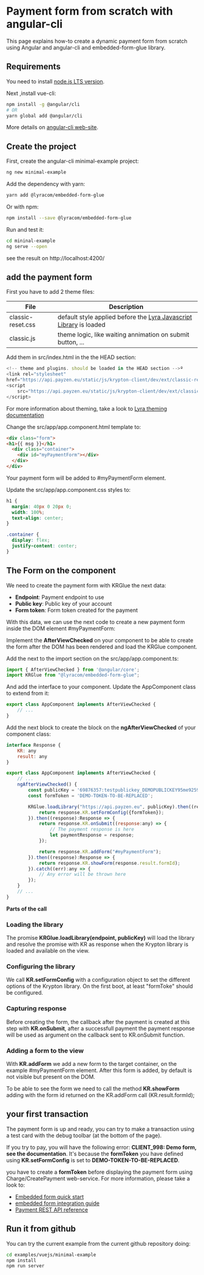 # Payment form from scratch with angular-cli

This page explains how-to create a dynamic payment form from scratch using
Angular and angular-cli and embedded-form-glue library.

## Requirements

You need to install [node.js LTS version](https://nodejs.org/en/).

Next ,install vue-cli:

```bash
npm install -g @angular/cli
# OR
yarn global add @angular/cli
```

More details on [angular-cli web-site](https://angular.io/guide/quickstart).

## Create the project

First, create the angular-cli minimal-example project:

```sh
ng new minimal-example
```

Add the dependency with yarn:

```bash
yarn add @lyracom/embedded-form-glue
```

Or with npm:

```bash
npm install --save @lyracom/embedded-form-glue
```

Run and test it:

```sh
cd mininal-example
ng serve --open
```

see the result on http://localhost:4200/

## add the payment form

First you have to add 2 theme files:

| File                  | Description
| --------------------- | ---------------------
| classic-reset.css     | default style applied before the [Lyra Javascript Library][JS Link] is loaded
| classic.js            | theme logic, like waiting annimation on submit button, ...

Add them in src/index.html in the the HEAD section:

```javascript
<!-- theme and plugins. should be loaded in the HEAD section -->º
<link rel="stylesheet"
href="https://api.payzen.eu/static/js/krypton-client/dev/ext/classic-reset.css">
<script
    src="https://api.payzen.eu/static/js/krypton-client/dev/ext/classic.js">
</script>
```

For more information about theming, take a look to [Lyra theming documentation][JS Themes]

Change the src/app/app.component.html template to:

```html
<div class="form">
<h1>{{ msg }}</h1>
  <div class="container">
    <div id="myPaymentForm"></div>
  </div>
</div>
````

Your payment form will be added to #myPaymentForm element.

Update the src/app/app.component.css styles to:

```css
h1 {
  margin: 40px 0 20px 0;
  width: 100%;
  text-align: center;
}

.container {
  display: flex;
  justify-content: center;
}
```

## The Form on the component

We need to create the payment form with KRGlue the next data:

- **Endpoint**: Payment endpoint to use
- **Public key**: Public key of your account
- **Form token**: Form token created for the payment

With this data, we can use the next code to create a new payment form
inside the DOM element #myPaymentForm:

Implement the **AfterViewChecked** on your component to be able to
create the form after the DOM has been rendered and load the KRGlue
component.

Add the next to the import section on the src/app/app.component.ts:

```js
import { AfterViewChecked } from '@angular/core';
import KRGlue from "@lyracom/embedded-form-glue";
```


And add the interface to your component. Update the AppComponent class to
extend from it:

```js
export class AppComponent implements AfterViewChecked {
    // ...
}
```

Add the next block to create the block on the **ngAfterViewChecked** of
your component class:

```js
interface Response {
    KR: any
    result: any
}

export class AppComponent implements AfterViewChecked {
    // ...
    ngAfterViewChecked() {
        const publicKey = '69876357:testpublickey_DEMOPUBLICKEY95me92597fd28tGD4r5';
        const formToken = 'DEMO-TOKEN-TO-BE-REPLACED';

        KRGlue.loadLibrary("https://api.payzen.eu", publicKey).then((response):Response => {
            return response.KR.setFormConfig({formToken});
        }).then((response):Response => {
            return response.KR.onSubmit((response:any) => {
                // The payment response is here
                let paymentResponse = response;
            });

            return response.KR.addForm("#myPaymentForm");
        }).then((response):Response => {
            return response.KR.showForm(response.result.formId);
        }).catch((err):any => {
            // Any error will be thrown here
        });
    }
    // ...
}
```

**Parts of the call**

### Loading the library

The promise **KRGlue.loadLibrary(endpoint, publicKey)** will load the
library and resolve the promise with KR as response when the Krypton library
is loaded and available on the view.

### Configuring the library

We call **KR.setFormConfig** with a configuration object to set the different
options of the Krypton library. On the first boot, at least "formToke"
should be configured.

### Capturing response

Before creating the form, the callback after the payment is created at this
step with **KR.onSubmit**, after a successfull payment the payment response
will be used as argument on the callback sent to KR.onSubmit function.

### Adding a form to the view

With **KR.addForm** we add a new form to the target container, on the
example #myPaymentForm element. After this form is added, by default is not
visible but present on the DOM.

To be able to see the form we need to call the method **KR.showForm** adding
with the form id returned on the KR.addForm call (KR.result.formId);

## your first transaction

The payment form is up and ready, you can try to make a transaction using
a test card with the debug toolbar (at the bottom of the page).

If you try to pay, you will have the following error: **CLIENT_998: Demo form, see the documentation**.
It's because the **formToken** you have defined using **KR.setFormConfig** is set to **DEMO-TOKEN-TO-BE-REPLACED**.

you have to create a **formToken** before displaying the payment form using Charge/CreatePayment web-service.
For more information, please take a look to:

* [Embedded form quick start][JS quick start]
* [embedded form integration guide][JS integration guide]
* [Payment REST API reference][REST API]

## Run it from github

You can try the current example from the current github repository doing:

```sh
cd examples/vuejs/minimal-example
npm install
npm run server
```

[JS Link]: https://lyra.com/fr/doc/rest/V4.0/javascript
[JS Themes]: https://lyra.com/fr/doc/rest/V4.0/javascript/features/themes.html
[JS quick start]: https://lyra.com/fr/doc/rest/V4.0/javascript/quick_start_js.html
[JS integration guide]: https://lyra.com/fr/doc/rest/V4.0/javascript/guide/start.html
[REST API]: https://lyra.com/fr/doc/rest/V4.0/api/reference.html
